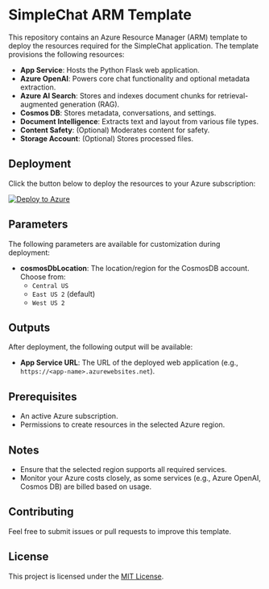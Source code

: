 # SimpleChat ARM Template

This repository contains an Azure Resource Manager (ARM) template to deploy the resources required for the SimpleChat application. The template provisions the following resources:

- **App Service**: Hosts the Python Flask web application.
- **Azure OpenAI**: Powers core chat functionality and optional metadata extraction.
- **Azure AI Search**: Stores and indexes document chunks for retrieval-augmented generation (RAG).
- **Cosmos DB**: Stores metadata, conversations, and settings.
- **Document Intelligence**: Extracts text and layout from various file types.
- **Content Safety**: (Optional) Moderates content for safety.
- **Storage Account**: (Optional) Stores processed files.

## Deployment

Click the button below to deploy the resources to your Azure subscription:

[![Deploy to Azure](https://aka.ms/deploytoazurebutton)](https://portal.azure.com/#create/Microsoft.Template/uri/https%3A%2F%2Fraw.githubusercontent.com%2Fbtshowers%2Fdeploy-simplechat%2Frefs%2Fheads%2Fmain%2FsimpleChatARM.json)

## Parameters

The following parameters are available for customization during deployment:

- **cosmosDbLocation**: The location/region for the CosmosDB account. Choose from:
  - `Central US`
  - `East US 2` (default)
  - `West US 2`

## Outputs

After deployment, the following output will be available:

- **App Service URL**: The URL of the deployed web application (e.g., `https://<app-name>.azurewebsites.net`).

## Prerequisites

- An active Azure subscription.
- Permissions to create resources in the selected Azure region.

## Notes

- Ensure that the selected region supports all required services.
- Monitor your Azure costs closely, as some services (e.g., Azure OpenAI, Cosmos DB) are billed based on usage.

## Contributing

Feel free to submit issues or pull requests to improve this template.

## License

This project is licensed under the [MIT License](LICENSE).